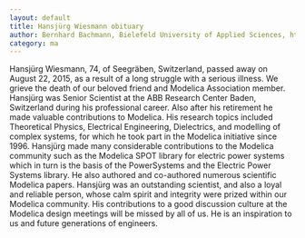 ```yaml
---
layout: default
title: Hansjürg Wiesmann obituary
author: Bernhard Bachmann, Bielefeld University of Applied Sciences, http:\\www.google.com
category: ma
---
```


Hansjürg Wiesmann, 74, of Seegräben, Switzerland, passed away on August 22, 2015, as a result of a long struggle with a serious illness. We grieve the death of our beloved friend and Modelica Association member. Hansjürg was Senior Scientist at the ABB Research Center Baden, Switzerland during his professional career. Also after his retirement he made valuable contributions to Modelica. His research topics included Theoretical Physics, Electrical Engineering, Dielectrics, and modelling of complex systems, for which he took part in the Modelica initiative since 1996. Hansjürg made many considerable contributions to the Modelica community such as the Modelica SPOT library for electric power systems which in turn is the basis of the PowerSystems and the Electric Power Systems library. He also authored and co-authored numerous scientific Modelica papers. Hansjürg was an outstanding scientist, and also a loyal and reliable person, whose calm spirit and integrity were prized within our Modelica community. His contributions to a good discussion culture at the Modelica design meetings will be missed by all of us. He is an inspiration to us and future generations of engineers.
